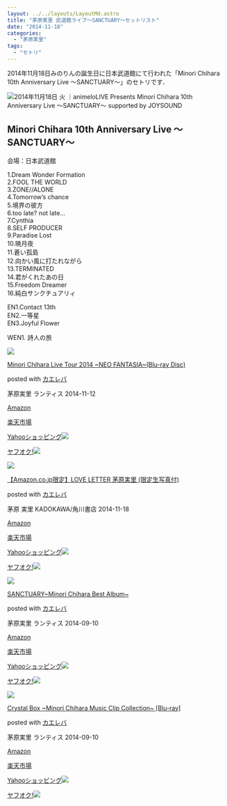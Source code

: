 ```yaml
---
layout: ../../layouts/LayoutMd.astro
title: "茅原実里 武道館ライブ～SANCTUARY～セットリスト"
date: "2014-11-18"
categories: 
  - "茅原実里"
tags: 
  - "セトリ"
---
```


2014年11月18日みのりんの誕生日に日本武道館にて行われた「Minori Chihara 10th Anniversary Live ～SANCTUARY～」のセトリです．

![2014年11月18日 火 ｜animeloLIVE Presents Minori Chihara 10th Anniversary Live ～SANCTUARY～ supported by JOYSOUND](/wp/images/4f4ef5d77d8e3618a55566258b474572.png "2014年11月18日_火_｜animeloLIVE__Presents_Minori_Chihara_10th_Anniversary_Live_～SANCTUARY～_supported_by_JOYSOUND.png")

## Minori Chihara 10th Anniversary Live ～SANCTUARY～

会場：日本武道館

1.Dream Wonder Formation  
2.FOOL THE WORLD  
3.ZONE//ALONE  
4.Tomorrow’s chance  
5.境界の彼方  
6.too late? not late...  
7.Cynthia  
8.SELF PRODUCER  
9.Paradise Lost  
10.暁月夜  
11.蒼い孤島  
12.向かい風に打たれながら  
13.TERMINATED  
14.君がくれたあの日  
15.Freedom Dreamer  
16.純白サンクチュアリィ

EN1.Contact 13th  
EN2.一等星  
EN3.Joyful Flower

WEN1. 詩人の旅

[![](/wp/images/61AnUkA1LAL._SL160_.jpg)](https://www.amazon.co.jp/exec/obidos/ASIN/B00MDTK5N8/mizuka123-22/ref=nosim/)

[Minori Chihara Live Tour 2014 ~NEO FANTASIA~(Blu-ray Disc)](https://www.amazon.co.jp/exec/obidos/ASIN/B00MDTK5N8/mizuka123-22/ref=nosim/)

posted with [カエレバ](http://kaereba.com)

茅原実里 ランティス 2014-11-12

[Amazon](http://www.amazon.co.jp/gp/search?keywords=Minori%20Chihara%20Live%20Tour%202014%20~NEO%20FANTASIA~%28Blu-ray%20Disc%29&__mk_ja_JP=%83J%83%5E%83J%83i&tag=mizuka123-22 "アマゾン")

[楽天市場](http://hb.afl.rakuten.co.jp/hgc/032b53ee.4b34c5ee.0f4a541e.f440145e/?pc=http%3A%2F%2Fsearch.rakuten.co.jp%2Fsearch%2Fmall%2FMinori%2520Chihara%2520Live%2520Tour%25202014%2520~NEO%2520FANTASIA~%2528Blu-ray%2520Disc%2529%2F-%2Ff.1-p.1-s.1-sf.0-st.A-v.2%3Fx%3D0%26scid%3Daf_ich_link_urltxt%26m%3Dhttp%3A%2F%2Fm.rakuten.co.jp%2F "楽天市場")

[Yahooショッピング![](//ad.jp.ap.valuecommerce.com/servlet/gifbanner?sid=3066752&pid=881990642)](//ck.jp.ap.valuecommerce.com/servlet/referral?sid=3066752&pid=881990642&vc_url=http%3A%2F%2Fshopping.search.yahoo.co.jp%2Fsearch%3FuIv%3Don%26ei%3DUTF-8%26tab_ex%3Dcommerce%26slider%3D0%26va%3DMinori%2520Chihara%2520Live%2520Tour%25202014%2520~NEO%2520FANTASIA~%2528Blu-ray%2520Disc%2529 "Yahooショッピング")

[ヤフオク!![](//ad.jp.ap.valuecommerce.com/servlet/gifbanner?sid=3066752&pid=881990645)](//ck.jp.ap.valuecommerce.com/servlet/referral?sid=3066752&pid=881990645&vc_url=http%3A%2F%2Fauctions.search.yahoo.co.jp%2Fsearch%3Fvo%3D%26ve%3D%26auccat%3D0%26aucminprice%3D%26aucmaxprice%3D%26aucmin_bidorbuy_price%3D%26aucmax_bidorbuy_price%3D%26loc_cd%3D0%26abatch%3D0%26istatus%3D0%26filtered%3D1%26ei%3DUTF-8%26tab_ex%3Dcommerce%26va%3DMinori%2520Chihara%2520Live%2520Tour%25202014%2520~NEO%2520FANTASIA~%2528Blu-ray%2520Disc%2529 "ヤフオク!")

[![](/wp/images/61sMRI6bGYL._SL160_.jpg)](https://www.amazon.co.jp/exec/obidos/ASIN/4041020964/mizuka123-22/ref=nosim/)

[【Amazon.co.jp限定】LOVE LETTER 茅原実里 (限定生写真付)](https://www.amazon.co.jp/exec/obidos/ASIN/4041020964/mizuka123-22/ref=nosim/)

posted with [カエレバ](http://kaereba.com)

茅原 実里 KADOKAWA/角川書店 2014-11-18

[Amazon](http://www.amazon.co.jp/gp/search?keywords=%81yAmazon.co.jp%8C%C0%92%E8%81zLOVE%20LETTER%20%8A%9D%8C%B4%8E%C0%97%A2%20%28%8C%C0%92%E8%90%B6%8E%CA%90%5E%95t%29&__mk_ja_JP=%83J%83%5E%83J%83i&tag=mizuka123-22 "アマゾン")

[楽天市場](http://hb.afl.rakuten.co.jp/hgc/032b53ee.4b34c5ee.0f4a541e.f440145e/?pc=http%3A%2F%2Fsearch.rakuten.co.jp%2Fsearch%2Fmall%2F%25E3%2580%2590Amazon.co.jp%25E9%2599%2590%25E5%25AE%259A%25E3%2580%2591LOVE%2520LETTER%2520%25E8%258C%2585%25E5%258E%259F%25E5%25AE%259F%25E9%2587%258C%2520%2528%25E9%2599%2590%25E5%25AE%259A%25E7%2594%259F%25E5%2586%2599%25E7%259C%259F%25E4%25BB%2598%2529%2F-%2Ff.1-p.1-s.1-sf.0-st.A-v.2%3Fx%3D0%26scid%3Daf_ich_link_urltxt%26m%3Dhttp%3A%2F%2Fm.rakuten.co.jp%2F "楽天市場")

[Yahooショッピング![](//ad.jp.ap.valuecommerce.com/servlet/gifbanner?sid=3066752&pid=881990642)](//ck.jp.ap.valuecommerce.com/servlet/referral?sid=3066752&pid=881990642&vc_url=http%3A%2F%2Fshopping.search.yahoo.co.jp%2Fsearch%3FuIv%3Don%26ei%3DUTF-8%26tab_ex%3Dcommerce%26slider%3D0%26va%3D%25E3%2580%2590Amazon.co.jp%25E9%2599%2590%25E5%25AE%259A%25E3%2580%2591LOVE%2520LETTER%2520%25E8%258C%2585%25E5%258E%259F%25E5%25AE%259F%25E9%2587%258C%2520%2528%25E9%2599%2590%25E5%25AE%259A%25E7%2594%259F%25E5%2586%2599%25E7%259C%259F%25E4%25BB%2598%2529 "Yahooショッピング")

[ヤフオク!![](//ad.jp.ap.valuecommerce.com/servlet/gifbanner?sid=3066752&pid=881990645)](//ck.jp.ap.valuecommerce.com/servlet/referral?sid=3066752&pid=881990645&vc_url=http%3A%2F%2Fauctions.search.yahoo.co.jp%2Fsearch%3Fvo%3D%26ve%3D%26auccat%3D0%26aucminprice%3D%26aucmaxprice%3D%26aucmin_bidorbuy_price%3D%26aucmax_bidorbuy_price%3D%26loc_cd%3D0%26abatch%3D0%26istatus%3D0%26filtered%3D1%26ei%3DUTF-8%26tab_ex%3Dcommerce%26va%3D%25E3%2580%2590Amazon.co.jp%25E9%2599%2590%25E5%25AE%259A%25E3%2580%2591LOVE%2520LETTER%2520%25E8%258C%2585%25E5%258E%259F%25E5%25AE%259F%25E9%2587%258C%2520%2528%25E9%2599%2590%25E5%25AE%259A%25E7%2594%259F%25E5%2586%2599%25E7%259C%259F%25E4%25BB%2598%2529 "ヤフオク!")

[![](/wp/images/51ygntU7ThL._SL160_.jpg)](https://www.amazon.co.jp/exec/obidos/ASIN/B00KDPP49Y/mizuka123-22/ref=nosim/)

[SANCTUARY~Minori Chihara Best Album~](https://www.amazon.co.jp/exec/obidos/ASIN/B00KDPP49Y/mizuka123-22/ref=nosim/)

posted with [カエレバ](http://kaereba.com)

茅原実里 ランティス 2014-09-10

[Amazon](http://www.amazon.co.jp/gp/search?keywords=SANCTUARY~Minori%20Chihara%20Best%20Album~&__mk_ja_JP=%83J%83%5E%83J%83i&tag=mizuka123-22 "アマゾン")

[楽天市場](http://hb.afl.rakuten.co.jp/hgc/032b53ee.4b34c5ee.0f4a541e.f440145e/?pc=http%3A%2F%2Fsearch.rakuten.co.jp%2Fsearch%2Fmall%2FSANCTUARY~Minori%2520Chihara%2520Best%2520Album~%2F-%2Ff.1-p.1-s.1-sf.0-st.A-v.2%3Fx%3D0%26scid%3Daf_ich_link_urltxt%26m%3Dhttp%3A%2F%2Fm.rakuten.co.jp%2F "楽天市場")

[Yahooショッピング![](//ad.jp.ap.valuecommerce.com/servlet/gifbanner?sid=3066752&pid=881990642)](//ck.jp.ap.valuecommerce.com/servlet/referral?sid=3066752&pid=881990642&vc_url=http%3A%2F%2Fshopping.search.yahoo.co.jp%2Fsearch%3FuIv%3Don%26ei%3DUTF-8%26tab_ex%3Dcommerce%26slider%3D0%26va%3DSANCTUARY~Minori%2520Chihara%2520Best%2520Album~ "Yahooショッピング")

[ヤフオク!![](//ad.jp.ap.valuecommerce.com/servlet/gifbanner?sid=3066752&pid=881990645)](//ck.jp.ap.valuecommerce.com/servlet/referral?sid=3066752&pid=881990645&vc_url=http%3A%2F%2Fauctions.search.yahoo.co.jp%2Fsearch%3Fvo%3D%26ve%3D%26auccat%3D0%26aucminprice%3D%26aucmaxprice%3D%26aucmin_bidorbuy_price%3D%26aucmax_bidorbuy_price%3D%26loc_cd%3D0%26abatch%3D0%26istatus%3D0%26filtered%3D1%26ei%3DUTF-8%26tab_ex%3Dcommerce%26va%3DSANCTUARY~Minori%2520Chihara%2520Best%2520Album~ "ヤフオク!")

[![](/wp/images/51CsRahXdIL._SL160_.jpg)](https://www.amazon.co.jp/exec/obidos/ASIN/B00KDPP4Q2/mizuka123-22/ref=nosim/)

[Crystal Box ~Minori Chihara Music Clip Collection~ \[Blu-ray\]](https://www.amazon.co.jp/exec/obidos/ASIN/B00KDPP4Q2/mizuka123-22/ref=nosim/)

posted with [カエレバ](http://kaereba.com)

茅原実里 ランティス 2014-09-10

[Amazon](http://www.amazon.co.jp/gp/search?keywords=Crystal%20Box%20~Minori%20Chihara%20Music%20Clip%20Collection~%20%5BBlu-ray%5D&__mk_ja_JP=%83J%83%5E%83J%83i&tag=mizuka123-22 "アマゾン")

[楽天市場](http://hb.afl.rakuten.co.jp/hgc/032b53ee.4b34c5ee.0f4a541e.f440145e/?pc=http%3A%2F%2Fsearch.rakuten.co.jp%2Fsearch%2Fmall%2FCrystal%2520Box%2520~Minori%2520Chihara%2520Music%2520Clip%2520Collection~%2520%255BBlu-ray%255D%2F-%2Ff.1-p.1-s.1-sf.0-st.A-v.2%3Fx%3D0%26scid%3Daf_ich_link_urltxt%26m%3Dhttp%3A%2F%2Fm.rakuten.co.jp%2F "楽天市場")

[Yahooショッピング![](//ad.jp.ap.valuecommerce.com/servlet/gifbanner?sid=3066752&pid=881990642)](//ck.jp.ap.valuecommerce.com/servlet/referral?sid=3066752&pid=881990642&vc_url=http%3A%2F%2Fshopping.search.yahoo.co.jp%2Fsearch%3FuIv%3Don%26ei%3DUTF-8%26tab_ex%3Dcommerce%26slider%3D0%26va%3DCrystal%2520Box%2520~Minori%2520Chihara%2520Music%2520Clip%2520Collection~%2520%255BBlu-ray%255D "Yahooショッピング")

[ヤフオク!![](//ad.jp.ap.valuecommerce.com/servlet/gifbanner?sid=3066752&pid=881990645)](//ck.jp.ap.valuecommerce.com/servlet/referral?sid=3066752&pid=881990645&vc_url=http%3A%2F%2Fauctions.search.yahoo.co.jp%2Fsearch%3Fvo%3D%26ve%3D%26auccat%3D0%26aucminprice%3D%26aucmaxprice%3D%26aucmin_bidorbuy_price%3D%26aucmax_bidorbuy_price%3D%26loc_cd%3D0%26abatch%3D0%26istatus%3D0%26filtered%3D1%26ei%3DUTF-8%26tab_ex%3Dcommerce%26va%3DCrystal%2520Box%2520~Minori%2520Chihara%2520Music%2520Clip%2520Collection~%2520%255BBlu-ray%255D "ヤフオク!")
